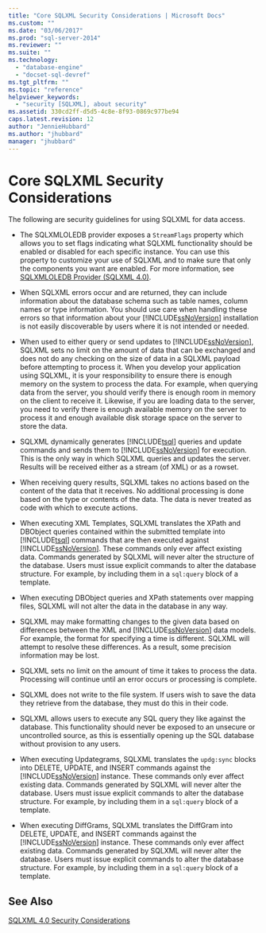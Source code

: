 ```yaml
---
title: "Core SQLXML Security Considerations | Microsoft Docs"
ms.custom: ""
ms.date: "03/06/2017"
ms.prod: "sql-server-2014"
ms.reviewer: ""
ms.suite: ""
ms.technology: 
  - "database-engine"
  - "docset-sql-devref"
ms.tgt_pltfrm: ""
ms.topic: "reference"
helpviewer_keywords: 
  - "security [SQLXML], about security"
ms.assetid: 330cd2ff-d5d5-4c8e-8f93-0869c977be94
caps.latest.revision: 12
author: "JennieHubbard"
ms.author: "jhubbard"
manager: "jhubbard"
---
```

# Core SQLXML Security Considerations
  The following are security guidelines for using SQLXML for data access.  
  
-   The SQLXMLOLEDB provider exposes a `StreamFlags` property which allows you to set flags indicating what SQLXML functionality should be enabled or disabled for each specific instance. You can use this property to customize your use of SQLXML and to make sure that only the components you want are enabled. For more information, see [SQLXMLOLEDB Provider &#40;SQLXML 4.0&#41;](../../../database-engine/dev-guide/sqlxmloledb-provider-sqlxml-4-0.md).  
  
-   When SQLXML errors occur and are returned, they can include information about the database schema such as table names, column names or type information. You should use care when handling these errors so that information about your [!INCLUDE[ssNoVersion](../../../includes/ssnoversion-md.md)] installation is not easily discoverable by users where it is not intended or needed.  
  
-   When used to either query or send updates to [!INCLUDE[ssNoVersion](../../../includes/ssnoversion-md.md)], SQLXML sets no limit on the amount of data that can be exchanged and does not do any checking on the size of data in a SQLXML payload before attempting to process it. When you develop your application using SQLXML, it is your responsibility to ensure there is enough memory on the system to process the data. For example, when querying data from the server, you should verify there is enough room in memory on the client to receive it. Likewise, if you are loading data to the server, you need to verify there is enough available memory on the server to process it and enough available disk storage space on the server to store the data.  
  
-   SQLXML dynamically generates [!INCLUDE[tsql](../../../includes/tsql-md.md)] queries and update commands and sends them to [!INCLUDE[ssNoVersion](../../../includes/ssnoversion-md.md)] for execution. This is the only way in which SQLXML queries and updates the server. Results will be received either as a stream (of XML) or as a rowset.  
  
-   When receiving query results, SQLXML takes no actions based on the content of the data that it receives. No additional processing is done based on the type or contents of the data. The data is never treated as code with which to execute actions.  
  
-   When executing XML Templates, SQLXML translates the XPath and DBObject queries contained within the submitted template into [!INCLUDE[tsql](../../../includes/tsql-md.md)] commands that are then executed against [!INCLUDE[ssNoVersion](../../../includes/ssnoversion-md.md)]. These commands only ever affect existing data. Commands generated by SQLXML will never alter the structure of the database. Users must issue explicit commands to alter the database structure. For example, by including them in a `sql:query` block of a template.  
  
-   When executing DBObject queries and XPath statements over mapping files, SQLXML will not alter the data in the database in any way.  
  
-   SQLXML may make formatting changes to the given data based on differences between the XML and [!INCLUDE[ssNoVersion](../../../includes/ssnoversion-md.md)] data models. For example, the format for specifying a time is different. SQLXML will attempt to resolve these differences. As a result, some precision information may be lost.  
  
-   SQLXML sets no limit on the amount of time it takes to process the data. Processing will continue until an error occurs or processing is complete.  
  
-   SQLXML does not write to the file system. If users wish to save the data they retrieve from the database, they must do this in their code.  
  
-   SQLXML allows users to execute any SQL query they like against the database. This functionality should never be exposed to an unsecure or uncontrolled source, as this is essentially opening up the SQL database without provision to any users.  
  
-   When executing Updategrams, SQLXML translates the `updg:sync` blocks into DELETE, UPDATE, and INSERT commands against the [!INCLUDE[ssNoVersion](../../../includes/ssnoversion-md.md)] instance. These commands only ever affect existing data. Commands generated by SQLXML will never alter the database. Users must issue explicit commands to alter the database structure. For example, by including them in a `sql:query` block of a template.  
  
-   When executing DiffGrams, SQLXML translates the DiffGram into DELETE, UPDATE, and INSERT commands against the [!INCLUDE[ssNoVersion](../../../includes/ssnoversion-md.md)] instance. These commands only ever affect existing data. Commands generated by SQLXML will never alter the database. Users must issue explicit commands to alter the database structure. For example, by including them in a `sql:query` block of a template.  
  
## See Also  
 [SQLXML 4.0 Security Considerations](sqlxml-4-0-security-considerations.md)  
  
  